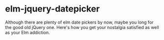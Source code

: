 # elm-jquery-datepicker
Although there are plenty of elm date pickers by now, maybe you long for the good old jQuery one. Here's how you get your nostalgia satisfied as well as your Elm addiction.

